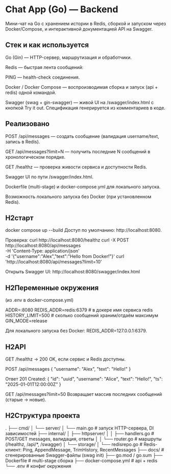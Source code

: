 # Chat App (Go) — Backend
Мини-чат на Go с хранением истории в Redis, сборкой и запуском через Docker/Compose, и интерактивной документацией API на Swagger.

## **Стек и как используется**
Go (Gin) — HTTP-сервер, маршрутизация и обработчики.

Redis — быстрая лента сообщений:

PING — health-check соединения.

Docker / Docker Compose — воспроизводимая сборка и запуск (api + redis) одной командой.

Swagger (swag + gin-swagger) — живой UI на /swagger/index.html с кнопкой Try it out. Спецификация генерируется из комментариев в коде.

## **Реализовано**

POST /api/messages — создать сообщение (валидация username/text, запись в Redis).

GET /api/messages?limit=N — получить последние N сообщений в хронологическом порядке.

GET /healthz — проверка живости сервиса и доступности Redis.

Swagger UI по пути /swagger/index.html.

Dockerfile (multi-stage) и docker-compose.yml для локального запуска.

Возможность локального запуска без Docker (при установленном Redis).

## H2**старт**
docker compose up --build
Доступ по умолчанию: http://localhost:8080.

Проверка:
curl http://localhost:8080/healthz
curl -X POST http://localhost:8080/api/messages \
  -H 'Content-Type: application/json' \
  -d '{"username":"Alex","text":"Hello from Docker!"}'
curl 'http://localhost:8080/api/messages?limit=10'

Открыть Swagger UI:
http://localhost:8080/swagger/index.html

## H2**Переменные окружения**
(из .env в docker-compose.yml)

ADDR=:8080
REDIS_ADDR=redis:6379     # в докере имя сервиса redis
HISTORY_LIMIT=500         # сколько сообщений храним/отдаём максимум
GIN_MODE=release

Для локального запуска без Docker: REDIS_ADDR=127.0.0.1:6379.

## H2**API** 

GET /healthz → 200 OK, если сервис и Redis доступны.

POST /api/messages
{ "username": "Alex", "text": "Hello!" }

Ответ 201 Created:
{
  "id": "uuid",
  "username": "Alice",
  "text": "Hello!",
  "ts": "2025-01-01T12:00:00Z"
}

GET /api/messages?limit=50
Возвращает массив последних сообщений (старые → новые).

## H2**Структура проекта**
.
├── cmd/
│   └── server/
│       └── main.go           # запуск HTTP-сервера, DI зависимостей
├── internal/
│   ├── httpserver/
│   │   ├── handlers.go       # POST/GET messages, валидация, ответы
│   │   └── router.go         # маршруты (/healthz, /api/*, /swagger)
│   └── storage/
│       └── redisrepo.go      # Redis-клиент: Ping, AppendMessage, TrimHistory, RecentMessages
├── docs/                     # сгенерированные Swagger-файлы (swag init)
├── go.mod / go.sum
├── Dockerfile                # multi-stage сборка
├── docker-compose.yml        # api + redis
└── .env                      # конфиг окружения
